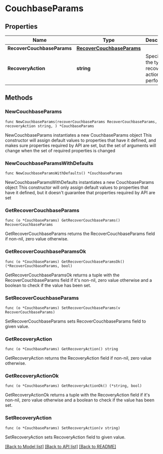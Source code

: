 # CouchbaseParams

## Properties

Name | Type | Description | Notes
------------ | ------------- | ------------- | -------------
**RecoverCouchbaseParams** | [**RecoverCouchbaseParams**](RecoverCouchbaseParams.md) |  | 
**RecoveryAction** | **string** | Specifies the type of recover action to be performed. | 

## Methods

### NewCouchbaseParams

`func NewCouchbaseParams(recoverCouchbaseParams RecoverCouchbaseParams, recoveryAction string, ) *CouchbaseParams`

NewCouchbaseParams instantiates a new CouchbaseParams object
This constructor will assign default values to properties that have it defined,
and makes sure properties required by API are set, but the set of arguments
will change when the set of required properties is changed

### NewCouchbaseParamsWithDefaults

`func NewCouchbaseParamsWithDefaults() *CouchbaseParams`

NewCouchbaseParamsWithDefaults instantiates a new CouchbaseParams object
This constructor will only assign default values to properties that have it defined,
but it doesn't guarantee that properties required by API are set

### GetRecoverCouchbaseParams

`func (o *CouchbaseParams) GetRecoverCouchbaseParams() RecoverCouchbaseParams`

GetRecoverCouchbaseParams returns the RecoverCouchbaseParams field if non-nil, zero value otherwise.

### GetRecoverCouchbaseParamsOk

`func (o *CouchbaseParams) GetRecoverCouchbaseParamsOk() (*RecoverCouchbaseParams, bool)`

GetRecoverCouchbaseParamsOk returns a tuple with the RecoverCouchbaseParams field if it's non-nil, zero value otherwise
and a boolean to check if the value has been set.

### SetRecoverCouchbaseParams

`func (o *CouchbaseParams) SetRecoverCouchbaseParams(v RecoverCouchbaseParams)`

SetRecoverCouchbaseParams sets RecoverCouchbaseParams field to given value.


### GetRecoveryAction

`func (o *CouchbaseParams) GetRecoveryAction() string`

GetRecoveryAction returns the RecoveryAction field if non-nil, zero value otherwise.

### GetRecoveryActionOk

`func (o *CouchbaseParams) GetRecoveryActionOk() (*string, bool)`

GetRecoveryActionOk returns a tuple with the RecoveryAction field if it's non-nil, zero value otherwise
and a boolean to check if the value has been set.

### SetRecoveryAction

`func (o *CouchbaseParams) SetRecoveryAction(v string)`

SetRecoveryAction sets RecoveryAction field to given value.



[[Back to Model list]](../README.md#documentation-for-models) [[Back to API list]](../README.md#documentation-for-api-endpoints) [[Back to README]](../README.md)


